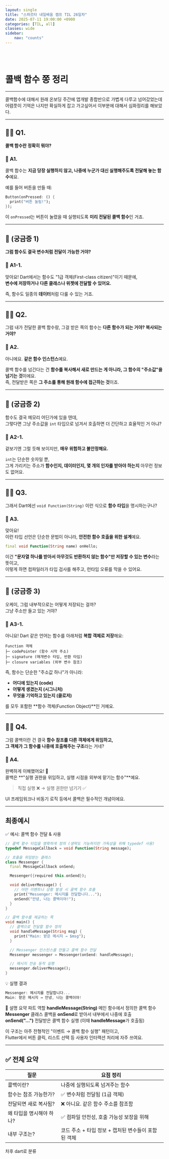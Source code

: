 ```yaml
---
layout: single
title: "스파르타 내일배움 캠프 TIL 26일차"
date: 2025-07-11 19:00:00 +0900
categories: [TIL, all]
classes: wide
sidebar:
    nav: "counts"
---
```

<br><br>
# 콜백 함수 쫑 정리

---

콜백함수에 대해서 원래 온보딩 주간에 앱개발 종합반으로 가볍게 다루고 넘어갔었는데  
어렴풋이 기억은 나지만 확실하게 잡고 가고싶어서 이부분에 대해서 심화정리를 해보았다.

---

## 🙋‍♂️ Q1.  
**콜백 함수란 정확히 뭐야?**

### 💬 A1.  
콜백 함수는 **지금 당장 실행하지 않고, 나중에 누군가 대신 실행해주도록 전달해 놓는 함수**예요.

예를 들어 버튼을 만들 때:

```dart
Button(onPressed: () {
  print("버튼 눌림!");
});
```

이 `onPressed`는 버튼이 눌렸을 때 실행되도록 **미리 전달된 콜백 함수**인 거죠.

---

## 🤔 (궁금증 1)  
**그럼 함수도 결국 변수처럼 전달이 가능한 거야?**

### 💬 A1-1.  
맞아요! Dart에서는 함수도 "1급 객체(First-class citizen)"이기 때문에,  
**변수에 저장하거나 다른 클래스나 위젯에 전달할 수 있어요.**

즉, 함수도 일종의 **데이터**처럼 다룰 수 있는 거죠.

---

## 🙋‍♂️ Q2.  
그럼 내가 전달한 콜백 함수랑, 그걸 받은 쪽의 함수는 **다른 함수가 되는 거야? 복사되는 거야?**

### 💬 A2.  
아니에요. **같은 함수 인스턴스**예요.

콜백 함수를 넘긴다는 건 **함수를 복사해서 새로 만드는 게 아니라, 그 함수의 "주소값"을 넘기는 것**이에요.  
즉, 전달받은 쪽은 **그 주소를 통해 원래 함수에 접근하는 것**이죠.

---

## 🤔 (궁금증 2)  
함수도 결국 메모리 어딘가에 있을 텐데,  
그렇다면 그냥 주소값을 `int` 타입으로 넘겨서 호출하면 더 간단하고 효율적인 거 아냐?

### 💬 A2-1.  
겉보기엔 그럴 듯해 보이지만, **매우 위험하고 불안정해요.**

`int`는 단순한 숫자일 뿐,  
그게 가리키는 주소가 **함수인지, 데이터인지, 몇 개의 인자를 받아야 하는지** 아무런 정보도 없어요.

---

## 🙋‍♂️ Q3.  
그래서 Dart에선 `void Function(String)` 이런 식으로 **함수 타입**을 명시하는구나?

### 💬 A3.  
맞아요!  
이런 타입 선언은 단순한 문법이 아니라, **안전한 함수 호출을 위한 설계**예요.

```dart
final void Function(String name) onHello;
```

이건 **"문자열 하나를 받아서 아무것도 반환하지 않는 함수"만 저장할 수 있는 변수**라는 뜻이고,  
이렇게 하면 컴파일러가 타입 검사를 해주고, 런타임 오류를 막을 수 있어요.

---

## 🤔 (궁금증 3)  
오케이, 그럼 내부적으로는 어떻게 저장되는 걸까?  
그냥 주소만 들고 있는 거야?

### 💬 A3-1.  
아니요! Dart 같은 언어는 함수를 아래처럼 **복합 객체로 저장**해요:

```
Function 객체
├─ codePointer (함수 시작 주소)
├─ signature (매개변수 타입, 반환 타입)
├─ closure variables (외부 변수 참조)
```

즉, 함수는 단순한 "주소값 하나"가 아니라:

- **어디에 있는지 (code)**
- **어떻게 생겼는지 (시그니처)**
- **무엇을 기억하고 있는지 (클로저)**

를 모두 포함한 **함수 객체(Function Object)**인 거예요.

---

## 🙋‍♂️ Q4.  
그럼 콜백이란 건 결국 **함수 참조를 다른 객체에게 위임하고,  
그 객체가 그 함수를 나중에 호출해주는 구조**라는 거네?

### 💬 A4.  
완벽하게 이해했어요! 🎯  
콜백은 **"실행 권한을 위임하고, 실행 시점을 외부에 맡기는 함수"**예요.

> 직접 실행 ❌ → 실행 권한만 넘기기 ✅

UI 프레임워크나 비동기 로직 등에서 콜백은 필수적인 개념이에요.

---

## 최종예시
✅ 예시: 콜백 함수 전달 & 사용
```dart
// 콜백 함수 타입을 명확하게 정의 (생략도 가능하지만 가독성을 위해 typedef 사용)
typedef MessageCallback = void Function(String message);

// 호출을 위임받는 클래스
class Messenger {
  final MessageCallback onSend;

  Messenger({required this.onSend});

  void deliverMessage() {
    // 어떤 이벤트나 상황 발생 시 콜백 함수 호출
    print("Messenger: 메시지를 전달합니다...");
    onSend("안녕, 나는 콜백이야!");
  }
}

// 콜백 함수를 제공하는 쪽
void main() {
  // 콜백으로 전달할 함수 정의
  void handleMessage(String msg) {
    print("Main: 받은 메시지 → $msg");
  }

  // Messenger 인스턴스를 만들고 콜백 함수 전달
  Messenger messenger = Messenger(onSend: handleMessage);

  // 메시지 전송 동작 실행
  messenger.deliverMessage();
}
```
💡 실행 결과
```dart
Messenger: 메시지를 전달합니다...
Main: 받은 메시지 → 안녕, 나는 콜백이야!
```
🧠 설명 요약
파트	역할
**handleMessage(String)**	메인 함수에서 정의한 콜백 함수  
**Messenger** 클래스	콜백을 **onSend**로 받아서 내부에서 나중에 호출  
**onSend("...")**	전달받은 콜백 함수 실행 (이때 **handleMessage**가 호출됨)  

이 구조는 아주 전형적인 "이벤트 → 콜백 함수 실행" 패턴이고,  
Flutter에서 버튼 클릭, 리스트 선택 등 사용자 인터랙션 처리에 자주 쓰여요.  



---


## ✅ 전체 요약

| 질문 | 요점 정리 |
|------|-----------|
| 콜백이란? | 나중에 실행되도록 넘겨주는 함수 |
| 함수는 참조 가능한가? | ✅ 변수처럼 전달됨 (1급 객체) |
| 전달되면 새로 복사됨? | ❌ 아니요. 같은 함수 주소를 참조함 |
| 왜 타입을 명시해야 하나? | ✅ 컴파일 안전성, 호출 가능성 보장을 위해 |
| 내부 구조는? | 코드 주소 + 타입 정보 + 캡처된 변수들이 포함된 객체 |





차후 dart로 분류
